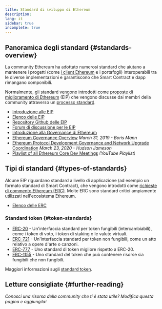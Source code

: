 ```yaml
---
title: Standard di sviluppo di Ethereum
description:
lang: it
sidebar: true
incomplete: true
---
```


## Panoramica degli standard {#standards-overview}

La community Ethereum ha adottato numerosi standard che aiutano a mantenere i progetti (come [ i client Ethereum](/developers/docs/nodes-and-clients/) e i portafogli) interoperabili tra le diverse implementazioni e garantiscono che Smart Contract e dapp rimangano componibili.

Normalmente, gli standard vengono introdotti come [proposte di miglioramento di Ethereum](/eips/) (EIP) che vengono discusse dai membri della community attraverso un [processo standard](https://eips.ethereum.org/EIPS/eip-1).

- [Introduzione alle EIP](/eips/)
- [Elenco delle EIP](https://eips.ethereum.org/)
- [Repository Github delle EIP](https://github.com/ethereum/EIPs)
- [Forum di discussione per le EIP](https://ethereum-magicians.org/c/eips)
- [Introduzione alla Governance di Ethereum](/governance/)
- [Ethereum Governance Overview](https://web.archive.org/web/20201107234050/https://blog.bmannconsulting.com/ethereum-governance/) _March 31, 2019 - Boris Mann_
- [Ethereum Protocol Development Governance and Network Upgrade Coordination](https://hudsonjameson.com/2020-03-23-ethereum-protocol-development-governance-and-network-upgrade-coordination/) _March 23, 2020 - Hudson Jameson_
- [Playlist of all Ethereum Core Dev Meetings](https://www.youtube.com/playlist?list=PLaM7G4Llrb7zfMXCZVEXEABT8OSnd4-7w) _(YouTube Playlist)_

## Tipi di standard {#types-of-standards}

Alcune EIP riguardano standard a livello di applicazione (ad esempio un formato standard di Smart Contract), che vengono introdotti come [richieste di commento Ethereum (ERC)](https://eips.ethereum.org/erc). Molte ERC sono standard critici ampiamente utilizzati nell'ecosistema Ethereum.

- [Elenco delle ERC](https://eips.ethereum.org/erc)

### Standard token {#token-standards}

- [ERC-20](/developers/docs/standards/tokens/erc-20/) - Un'interfaccia standard per token fungibili (intercambiabili), come i token di voto, i token di staking o le valute virtuali.
- [ERC-721](/developers/docs/standards/tokens/erc-721/) - Un'interfaccia standard per token non fungibili, come un atto relativo a opere d'arte o canzoni.
- [ERC-777](/developers/docs/standards/tokens/erc-777/) - Uno standard di token migliore rispetto a ERC-20.
- [ERC-1155](/developers/docs/standards/tokens/erc-1155/) - Uno standard del token che può contenere risorse sia fungibili che non fungibili.

Maggiori informazioni sugli [standard token](/developers/docs/standards/tokens/).

## Letture consigliate {#further-reading}

_Conosci una risorsa della community che ti è stata utile? Modifica questa pagina e aggiungila!_
